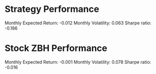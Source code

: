 # Strategy Performance
Monthly Expected Return: -0.012
Monthly Volatility: 0.063
Sharpe ratio: -0.186
# Stock ZBH Performance
Monthly Expected Return: -0.001
Monthly Volatility: 0.078
Sharpe ratio: -0.016

